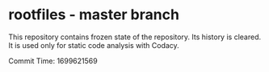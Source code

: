 # rootfiles - master branch

This repository contains frozen state of the repository.
Its history is cleared. It is used only for static code
analysis with Codacy.

Commit Time: 1699621569